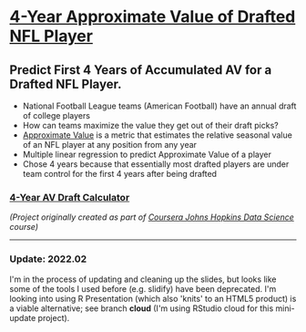 # [4-Year Approximate Value of Drafted NFL Player](https://werlindo.com/DDP/slides/index.html#/slide-1)

## Predict First 4 Years of Accumulated AV for a Drafted NFL Player.

- National Football League teams (American Football) have an annual draft of college players
- How can teams maximize the value they get out of their draft picks?
- [Approximate Value](https://www.pro-football-reference.com/blog/index37a8.html) is a metric that estimates the relative seasonal value of an NFL player at any position from any year
- Multiple linear regression to predict Approximate Value of a player
- Chose 4 years because that essentially most drafted players are under team control for the first 4 years after being drafted

### [4-Year AV Draft Calculator](https://mangrobang.shinyapps.io/Project_Draft_AV/)

*(Project originally created as part of [Coursera Johns Hopkins Data Science](https://www.coursera.org/learn/data-science-project/home/welcome) course)*

---
### Update: 2022.02
I'm in the process of updating and cleaning up the slides, but looks like some
of the tools I used before (e.g. slidify) have been deprecated. I'm looking into
using R Presentation (which also 'knits' to an HTML5 product) is a viable 
alternative; see branch **cloud** (I'm using RStudio cloud for this mini-update
project).

